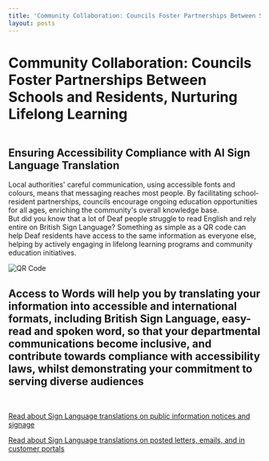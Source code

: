 ```yaml
---
title: 'Community Collaboration: Councils Foster Partnerships Between Schools and Residents, Nurturing Lifelong Learning'
layout: posts
---
```


# Community Collaboration: Councils Foster Partnerships Between Schools and Residents, Nurturing Lifelong Learning

![]()

## Ensuring Accessibility Compliance with AI Sign Language Translation

Local authorities' careful communication, using accessible fonts and colours, means that messaging reaches most people.  By facilitating school-resident partnerships, councils encourage ongoing education opportunities for all ages, enriching the community's overall knowledge base.  
But did you know that a lot of Deaf people struggle to read English and rely entire on British Sign Language?
Something as simple as a QR code can help Deaf residents have access to the same information as everyone else, helping by actively engaging in lifelong learning programs and community education initiatives.

![QR Code](/posts/images/qr-contact.png)

## Access to Words will help you by translating your information into accessible and international formats, including British Sign Language, easy-read and spoken word, so that your departmental communications become inclusive, and contribute towards compliance with accessibility laws, whilst demonstrating your commitment to serving diverse audiences

<br/>

[Read about Sign Language translations on public information notices and signage](/solutions/gazette)

[Read about Sign Language translations on posted letters, emails, and in customer portals](/solutions/correspondent)
